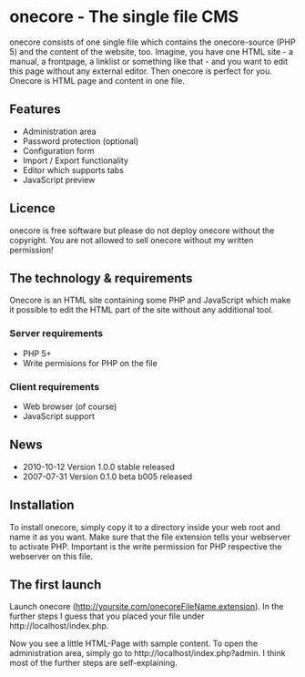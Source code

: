 # onecore - The single file CMS

onecore consists of one single file which contains the onecore-source (PHP 5)
and the content of the website, too. Imagine, you have one HTML site - a manual,
a frontpage, a linklist or something like that - and you want to edit this page
without any external editor. Then onecore is perfect for you. Onecore is HTML
page and content in one file.

## Features

* Administration area
* Password protection (optional)
* Configuration form
* Import / Export functionality
* Editor which supports tabs
* JavaScript preview

## Licence

onecore is free software but please do not deploy onecore without the copyright.
You are not allowed to sell onecore without my written permission!

## The technology & requirements

Onecore is an HTML site containing some PHP and JavaScript which make it
possible to edit the HTML part of the site without any additional tool.

### Server requirements

- PHP 5+
- Write permisions for PHP on the file

### Client requirements

- Web browser (of course)
- JavaScript support

## News
- 2010-10-12 Version 1.0.0 stable released
- 2007-07-31 Version 0.1.0 beta b005 released

## Installation

To install onecore, simply copy it to a directory inside your web root and name
it as you want. Make sure that the file extension tells your webserver to
activate PHP. Important is the write permission for PHP respective the webserver
on this file.

## The first launch

Launch onecore (http://yoursite.com/onecoreFileName.extension). In the further
steps I guess that you placed your file under http://localhost/index.php.

Now you see a little HTML-Page with sample content. To open the administration
area, simply go to http://localhost/index.php?admin. I think most of the further
steps are self-explaining.
